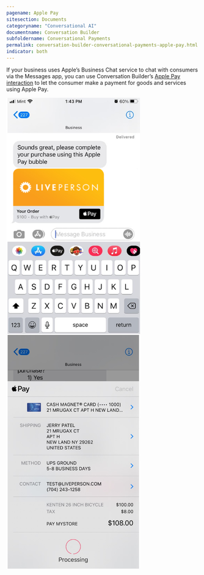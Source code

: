 ```yaml
---
pagename: Apple Pay
sitesection: Documents
categoryname: "Conversational AI"
documentname: Conversation Builder
subfoldername: Conversational Payments
permalink: conversation-builder-conversational-payments-apple-pay.html
indicator: both
---
```


If your business uses Apple’s Business Chat service to chat with consumers via the Messages app, you can use Conversation Builder’s [Apple Pay interaction](conversation-builder-interactions-integrations.html#apple-pay-interactions) to let the consumer make a payment for goods and services using Apple Pay.

<img style="width:350px" src="img/ConvoBuilder/applepay1.png" alt="Using Apple Pay in a conversation">

<img style="width:350px" src="img/ConvoBuilder/applepay2.png" alt="A second example of using Apple Pay in a conversation">
